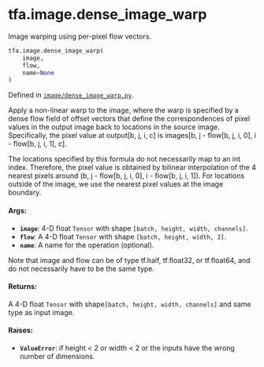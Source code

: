 <div itemscope itemtype="http://developers.google.com/ReferenceObject">
<meta itemprop="name" content="tfa.image.dense_image_warp" />
<meta itemprop="path" content="Stable" />
</div>

# tfa.image.dense_image_warp

Image warping using per-pixel flow vectors.

``` python
tfa.image.dense_image_warp(
    image,
    flow,
    name=None
)
```



Defined in [`image/dense_image_warp.py`](https://github.com/tensorflow/addons/tree/0.4-release/tensorflow_addons/image/dense_image_warp.py).

<!-- Placeholder for "Used in" -->

Apply a non-linear warp to the image, where the warp is specified by a
dense flow field of offset vectors that define the correspondences of
pixel values in the output image back to locations in the source image.
Specifically, the pixel value at output[b, j, i, c] is
images[b, j - flow[b, j, i, 0], i - flow[b, j, i, 1], c].

The locations specified by this formula do not necessarily map to an int
index. Therefore, the pixel value is obtained by bilinear
interpolation of the 4 nearest pixels around
(b, j - flow[b, j, i, 0], i - flow[b, j, i, 1]). For locations outside
of the image, we use the nearest pixel values at the image boundary.

#### Args:


* <b>`image`</b>: 4-D float `Tensor` with shape `[batch, height, width, channels]`.
* <b>`flow`</b>: A 4-D float `Tensor` with shape `[batch, height, width, 2]`.
* <b>`name`</b>: A name for the operation (optional).

Note that image and flow can be of type tf.half, tf.float32, or
tf.float64, and do not necessarily have to be the same type.


#### Returns:

A 4-D float `Tensor` with shape`[batch, height, width, channels]`
  and same type as input image.



#### Raises:


* <b>`ValueError`</b>: if height < 2 or width < 2 or the inputs have the wrong
  number of dimensions.